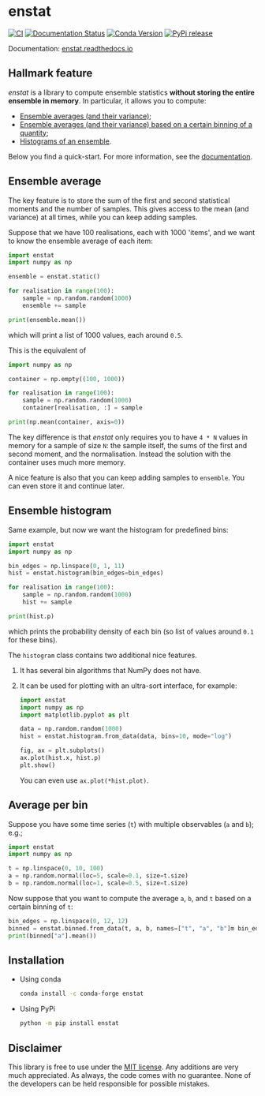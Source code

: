 # enstat

[![CI](https://github.com/tdegeus/enstat/workflows/CI/badge.svg)](https://github.com/tdegeus/enstat/actions)
[![Documentation Status](https://readthedocs.org/projects/enstat/badge/?version=latest)](https://enstat.readthedocs.io)
[![Conda Version](https://img.shields.io/conda/vn/conda-forge/enstat.svg)](https://anaconda.org/conda-forge/enstat)
[![PyPi release](https://img.shields.io/pypi/v/enstat.svg)](https://pypi.org/project/enstat/)

Documentation: [enstat.readthedocs.io](https://enstat.readthedocs.io)

## Hallmark feature

*enstat* is a library to compute ensemble statistics **without storing the entire ensemble in memory**.
In particular, it allows you to compute:

*   [Ensemble averages (and their variance)](#readme-average);
*   [Ensemble averages (and their variance) based on a certain binning of a quantity](#readme-binned);
*   [Histograms of an ensemble](#readme-histogram).

Below you find a quick-start.
For more information, see the [documentation](https://enstat.readthedocs.io).

<div id="readme-average"></div>

## Ensemble average

The key feature is to store the sum of the first and second statistical moments and the number of samples.
This gives access to the mean (and variance) at all times, while you can keep adding samples.

Suppose that we have 100 realisations, each with 1000 'items', and we want to know the ensemble average of each item:

```python
import enstat
import numpy as np

ensemble = enstat.static()

for realisation in range(100):
    sample = np.random.random(1000)
    ensemble += sample

print(ensemble.mean())
```

which will print a list of 1000 values, each around `0.5`.

This is the equivalent of

```python
import numpy as np

container = np.empty((100, 1000))

for realisation in range(100):
    sample = np.random.random(1000)
    container[realisation, :] = sample

print(np.mean(container, axis=0))
```

The key difference is that *enstat* only requires you to have `4 * N` values in memory for a sample of size `N`: the sample itself, the sums of the first and second moment, and the normalisation.
Instead the solution with the container uses much more memory.

A nice feature is also that you can keep adding samples to `ensemble`.
You can even store it and continue later.

<div id="readme-histogram"></div>

## Ensemble histogram

Same example, but now we want the histogram for predefined bins:
```python
import enstat
import numpy as np

bin_edges = np.linspace(0, 1, 11)
hist = enstat.histogram(bin_edges=bin_edges)

for realisation in range(100):
    sample = np.random.random(1000)
    hist += sample

print(hist.p)
```

which prints the probability density of each bin (so list of values around `0.1` for these bins).

The `histogram` class contains two additional nice features.

1.  It has several bin algorithms that NumPy does not have.

2.  It can be used for plotting with an ultra-sort interface, for example:

    ```python
    import enstat
    import numpy as np
    import matplotlib.pyplot as plt

    data = np.random.random(1000)
    hist = enstat.histogram.from_data(data, bins=10, mode="log")

    fig, ax = plt.subplots()
    ax.plot(hist.x, hist.p)
    plt.show()
    ```

    You can even use `ax.plot(*hist.plot)`.

<div id="readme-binned"></div>

## Average per bin

Suppose you have some time series (`t`) with multiple observables (`a` and `b`); e.g.;
```python
import enstat
import numpy as np

t = np.linspace(0, 10, 100)
a = np.random.normal(loc=5, scale=0.1, size=t.size)
b = np.random.normal(loc=1, scale=0.5, size=t.size)
```
Now suppose that you want to compute the average `a`, `b`, and `t` based on a certain binning of `t`:
```python
bin_edges = np.linspace(0, 12, 12)
binned = enstat.binned.from_data(t, a, b, names=["t", "a", "b"]m bin_edges=bin_edges)
print(binned["a"].mean())
```

## Installation

-   Using conda

    ```bash
    conda install -c conda-forge enstat
    ```

-   Using PyPi

    ```bash
    python -m pip install enstat
    ```

## Disclaimer

This library is free to use under the [MIT license](https://github.com/tdegeus/enstat/blob/master/LICENSE).
Any additions are very much appreciated.
As always, the code comes with no guarantee.
None of the developers can be held responsible for possible mistakes.
